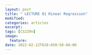 ```yaml
---
layout: post
title: " LECTURE 01 Rinear Regression"
modified:
categories: articles
excerpt:
tags: [CS229n]
image:
  feature:
date: 2022-02-22T018:050:50-04:00
---
```


